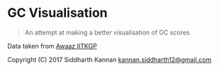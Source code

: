 # GC Visualisation

> An attempt at making a better visualisation of GC scores

Data taken from [Awaaz IITKGP](http://awaaziitkgp.org/GC201617.php?page=gc)

Copyright (C) 2017  Siddharth Kannan <kannan.siddharth12@gmail.com>

